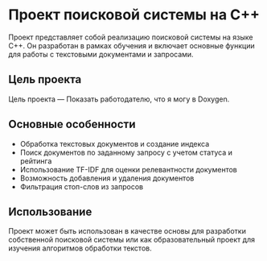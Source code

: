 # Проект поисковой системы на C++

Проект представляет собой реализацию поисковой системы на языке C++. Он разработан в рамках обучения и включает основные функции для работы с текстовыми документами и запросами.

## Цель проекта

Цель проекта — Показать работодателю, что я могу в Doxygen.

## Основные особенности

- Обработка текстовых документов и создание индекса
- Поиск документов по заданному запросу с учетом статуса и рейтинга
- Использование TF-IDF для оценки релевантности документов
- Возможность добавления и удаления документов
- Фильтрация стоп-слов из запросов

## Использование

Проект может быть использован в качестве основы для разработки собственной поисковой системы или как образовательный проект для изучения алгоритмов обработки текстов.

